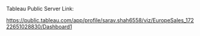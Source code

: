 Tableau Public Server Link:

https://public.tableau.com/app/profile/sarav.shah6558/viz/EuropeSales_17222651028830/Dashboard1
